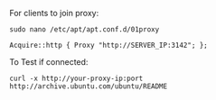 For clients to join proxy:
```
sudo nano /etc/apt/apt.conf.d/01proxy
```

```
Acquire::http { Proxy "http://SERVER_IP:3142"; };
```

To Test if connected:
```
curl -x http://your-proxy-ip:port http://archive.ubuntu.com/ubuntu/README
```
